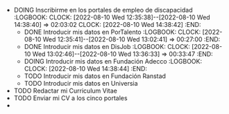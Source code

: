 - DOING Inscribirme en los portales de empleo de discapacidad
  :LOGBOOK:
  CLOCK: [2022-08-10 Wed 12:35:38]--[2022-08-10 Wed 14:38:40] =>  02:03:02
  CLOCK: [2022-08-10 Wed 14:38:42]
  :END:
	- DONE Introducir mis datos en PorTalento
	  :LOGBOOK:
	  CLOCK: [2022-08-10 Wed 12:35:41]--[2022-08-10 Wed 13:02:41] =>  00:27:00
	  :END:
	- DONE Introducir mis datos en DisJob
	  :LOGBOOK:
	  CLOCK: [2022-08-10 Wed 13:02:46]--[2022-08-10 Wed 13:36:33] =>  00:33:47
	  :END:
	- DOING Introducir mis datos en Fundación Adecco
	  :LOGBOOK:
	  CLOCK: [2022-08-10 Wed 14:38:44]
	  :END:
	- TODO Introducir mis datos en Fundación Ranstad
	- TODO Introducir mis datos en Universia
- TODO Redactar mi Curriculum Vitae
- TODO Enviar mi CV a los cinco portales
-